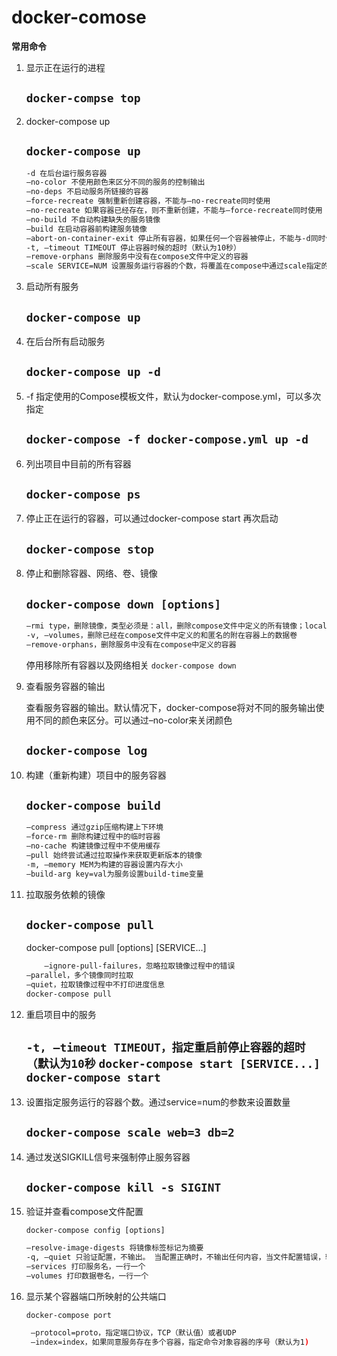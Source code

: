 # docker-comose

**常用命令**

1. 显示正在运行的进程

    `docker-compse top`
    -----

2. docker-compose up

    `docker-compose up`
    ---

    ```zsh
    -d 在后台运行服务容器
    –no-color 不使用颜色来区分不同的服务的控制输出
    –no-deps 不启动服务所链接的容器
    –force-recreate 强制重新创建容器，不能与–no-recreate同时使用
    –no-recreate 如果容器已经存在，则不重新创建，不能与–force-recreate同时使用
    –no-build 不自动构建缺失的服务镜像
    –build 在启动容器前构建服务镜像
    –abort-on-container-exit 停止所有容器，如果任何一个容器被停止，不能与-d同时使用
    -t, –timeout TIMEOUT 停止容器时候的超时（默认为10秒）
    –remove-orphans 删除服务中没有在compose文件中定义的容器
    –scale SERVICE=NUM 设置服务运行容器的个数，将覆盖在compose中通过scale指定的参数
    ```

3. 启动所有服务

    `docker-compose up`
    ---

4. 在后台所有启动服务

    `docker-compose up -d`
    ---

5. -f 指定使用的Compose模板文件，默认为docker-compose.yml，可以多次指定

    `docker-compose -f docker-compose.yml up -d`
    ---

6. 列出项目中目前的所有容器

    `docker-compose ps`
    ---

7. 停止正在运行的容器，可以通过docker-compose start 再次启动

    `docker-compose stop`
    ---

8. 停止和删除容器、网络、卷、镜像

    `docker-compose down [options]`
    ---

    ```zsh
    –rmi type，删除镜像，类型必须是：all，删除compose文件中定义的所有镜像；local，删除镜像名为空的镜像
    -v, –volumes，删除已经在compose文件中定义的和匿名的附在容器上的数据卷
    –remove-orphans，删除服务中没有在compose中定义的容器
    ```

    停用移除所有容器以及网络相关
    `docker-compose down`

9. 查看服务容器的输出
    
    查看服务容器的输出。默认情况下，docker-compose将对不同的服务输出使用不同的颜色来区分。可以通过–no-color来关闭颜色

    `docker-compose log`
    ---
10. 构建（重新构建）项目中的服务容器

    `docker-compose build`
    ---
    ```zsh
    –compress 通过gzip压缩构建上下环境
    –force-rm 删除构建过程中的临时容器
    –no-cache 构建镜像过程中不使用缓存
    –pull 始终尝试通过拉取操作来获取更新版本的镜像
    -m, –memory MEM为构建的容器设置内存大小
    –build-arg key=val为服务设置build-time变量
    ```
11. 拉取服务依赖的镜像

    `docker-compose pull`
    ---
    docker-compose pull [options] [SERVICE...]
    
    ```zsh
        –ignore-pull-failures，忽略拉取镜像过程中的错误
    –parallel，多个镜像同时拉取
    –quiet，拉取镜像过程中不打印进度信息
    docker-compose pull
    ```
12. 重启项目中的服务

    `-t, –timeout TIMEOUT，指定重启前停止容器的超时（默认为10秒`
    `docker-compose start [SERVICE...]`
    `docker-compose start`
    ---

13. 设置指定服务运行的容器个数。通过service=num的参数来设置数量

    `docker-compose scale web=3 db=2`
    ---
14. 通过发送SIGKILL信号来强制停止服务容器

    `docker-compose kill -s SIGINT`
    --
15. 验证并查看compose文件配置

    `docker-compose config [options]`

    ```zsh
    –resolve-image-digests 将镜像标签标记为摘要
    -q, –quiet 只验证配置，不输出。 当配置正确时，不输出任何内容，当文件配置错误，输出错误信息
    –services 打印服务名，一行一个
    –volumes 打印数据卷名，一行一个
    ```
16. 显示某个容器端口所映射的公共端口

    `docker-compose port`

    ```zsh
     –protocol=proto，指定端口协议，TCP（默认值）或者UDP
     –index=index，如果同意服务存在多个容器，指定命令对象容器的序号（默认为1)
    ```